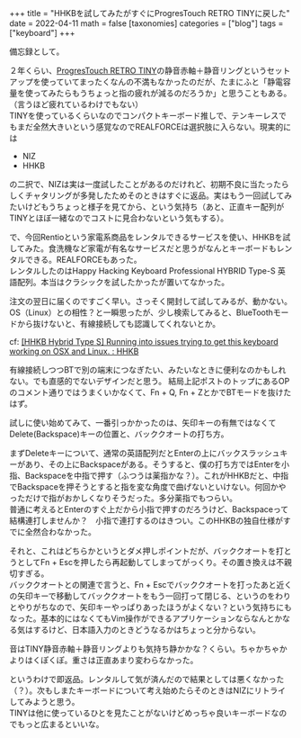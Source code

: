 +++
title = "HHKBを試してみたがすぐにProgresTouch RETRO TINYに戻した"
date = 2022-04-11
math = false
[taxonomies]
categories = ["blog"]
tags = ["keyboard"]
+++

備忘録として。

２年くらい、[ProgresTouch RETRO TINY](https://archisite.co.jp/products/archiss/progres-touch/retro-tiny-jp/)の静音赤軸＋静音リングというセットアップを使っていてまったくなんの不満もなかったのだが、たまにふと「静電容量を使ってみたらもうちょっと指の疲れが減るのだろうか」と思うこともある。（言うほど疲れているわけでもない）  
TINYを使っているくらいなのでコンパクトキーボード推しで、テンキーレスでもまだ全然大きいという感覚なのでREALFORCEは選択肢に入らない。現実的には

- NIZ
- HHKB

の二択で、NIZは実は一度試したことがあるのだけれど、初期不良に当たったらしくチャタリングが多発したためそのときはすぐに返品。実はもう一回試してみたいけどもうちょっと様子を見てから、という気持ち（あと、正直キー配列がTINYとほぼ一緒なのでコストに見合わないという気もする）。

で、今回Rentioという家電系商品をレンタルできるサービスを使い、HHKBを試してみた。食洗機など家電が有名なサービスだと思うがなんとキーボードもレンタルできる。REALFORCEもあった。  
レンタルしたのはHappy Hacking Keyboard Professional HYBRID Type-S 英語配列。本当はクラシックを試したかったが置いてなかった。

注文の翌日に届くのですごく早い。さっそく開封して試してみるが、動かない。  
OS（Linux）との相性？と一瞬思ったが、少し検索してみると、BlueToothモードから抜けないと、有線接続しても認識してくれないとか。

cf: [\[HHKB Hybrid Type S\] Running into issues trying to get this keyboard working on OSX and Linux\. : HHKB](https://www.reddit.com/r/HHKB/comments/eo112e/hhkb_hybrid_type_s_running_into_issues_trying_to/)

有線接続しつつBTで別の端末につなぎたい、みたいなときに便利なのかもしれない。でも直感的でないデザインだと思う。
結局上記ポストのトップにあるOPのコメント通りではうまくいかなくて、Fn + Q, Fn + ZとかでBTモードを抜けたはず。

試しに使い始めてみて、一番引っかかったのは、矢印キーの有無ではなくてDelete(Backspace)キーの位置と、バッククオートの打ち方。

まずDeleteキーについて、通常の英語配列だとEnterの上にバックスラッシュキーがあり、その上にBackspaceがある。そうすると、僕の打ち方ではEnterを小指、Backspaceを中指で押す（ふつうは薬指かな？）。これがHHKBだと、中指でBackspaceを押そうとすると指を変な角度で曲げないといけない。何回かやっただけで指がおかしくなりそうだった。多分薬指でもつらい。  
普通に考えるとEnterのすぐ上だから小指で押すのだろうけど、Backspaceって結構連打しませんか？　小指で連打するのはきつい。このHHKBの独自仕様がすでに全然合わなかった。

それと、これはどちらかというとダメ押しポイントだが、バッククオートを打とうとしてFn + Escを押したら再起動してしまってがっくり。その置き換えは不親切すぎる。  
バッククオートとの関連で言うと、Fn + Escでバッククオートを打ったあと近くの矢印キーで移動してバッククオートをもう一回打って閉じる、というのをわりとやりがちなので、矢印キーやっぱりあったほうがよくない？という気持ちにもなった。基本的にはなくてもVim操作ができるアプリケーションならなんとかなる気はするけど、日本語入力のときどうなるかはちょっと分からない。

音はTINY静音赤軸＋静音リングよりも気持ち静かかな？くらい。ちゃかちゃかよりはくぽくぽ。重さは正直あまり変わらなかった。

というわけで即返品。レンタルして気が済んだので結果としては悪くなかった（？）。次もしまたキーボードについて考え始めたらそのときはNIZにリトライしてみようと思う。  
TINYは他に使っているひとを見たことがないけどめっちゃ良いキーボードなのでもっと広まるといいな。
